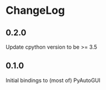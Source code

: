 # ChangeLog

## 0.2.0

Update cpython version to be >= 3.5

## 0.1.0

Initial bindings to (most of) PyAutoGUI
